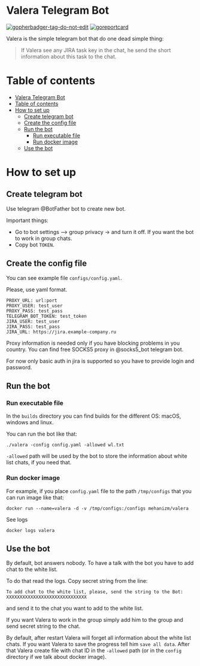 Valera Telegram Bot
===

<a href='https://github.com/jpoles1/gopherbadger' target='_blank'>![gopherbadger-tag-do-not-edit](https://img.shields.io/badge/Go%20Coverage-69%25-brightgreen.svg?longCache=true&style=flat)</a> <a href='https://goreportcard.com/report/github.com/mehanizm/valera' target='_blank'>![goreportcard](https://goreportcard.com/badge/github.com/mehanizm/valera)</a>

Valera is the simple telegram bot that do one dead simple thing:

> If Valera see any JIRA task key in the chat, he send the short information about this task to the chat.

Table of contents
===

- [Valera Telegram Bot](#valera-telegram-bot)
- [Table of contents](#table-of-contents)
- [How to set up](#how-to-set-up)
  - [Create telegram bot](#create-telegram-bot)
  - [Create the config file](#create-the-config-file)
  - [Run the bot](#run-the-bot)
    - [Run executable file](#run-executable-file)
    - [Run docker image](#run-docker-image)
  - [Use the bot](#use-the-bot)

# How to set up

## Create telegram bot

Use telegram @BotFather bot to create new bot. 

Important things:
* Go to bot settings –> group privacy -> and turn it off. If you want the bot to work in group chats.
* Copy bot `TOKEN`.

## Create the config file

You can see example file `configs/config.yaml`.

Please, use yaml format.

```
PROXY_URL: url:port
PROXY_USER: test_user
PROXY_PASS: test_pass
TELEGRAM_BOT_TOKEN: test_token
JIRA_USER: test_user
JIRA_PASS: test_pass
JIRA_URL: https://jira.example-company.ru
```

Proxy information is needed only if you have blocking problems in you country. You can find free SOCKS5 proxy in @socks5_bot telegram bot.

For now only basic auth in jira is supported so you have to provide login and password.

## Run the bot

### Run executable file

In the `builds` directory you can find builds for the different OS: macOS, windows and linux.

You can run the bot like that:

`./valera -config config.yaml -allowed wl.txt`

`-allowed` path will be used by the bot to store the information about white list chats, if you need that.

### Run docker image

For example, if you place `config.yaml` file to the path `/tmp/configs` that you can run image like that:

`docker run --name=valera -d -v /tmp/configs:/configs mehanizm/valera`

See logs

`docker logs valera`

## Use the bot

By default, bot answers nobody. To have a talk with the bot you have to add chat to the white list.

To do that read the logs. Copy secret string from the line:

`To add chat to the white list, please, send the string to the Bot: XXXXXXXXXXXXXXXXXXXXXXXXXXXXXX`

and send it to the chat you want to add to the white list.

If you want Valera to work in the group simply add him to the group and send secret string to the chat.

By default, after restart Valera will forget all information about the white list chats. If you want Valera to save the progress tell him `save all data`. After that Valera create file with chat ID in the `-allowed` path (or in the `config` directory if we talk about docker image).


